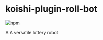 # koishi-plugin-roll-bot

[![npm](https://img.shields.io/npm/v/koishi-plugin-roll-bot?style=flat-square)](https://www.npmjs.com/package/koishi-plugin-roll-bot)

A A versatile lottery robot
